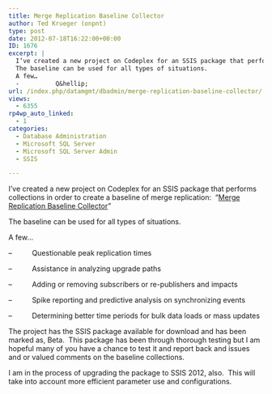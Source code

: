 ```yaml
---
title: Merge Replication Baseline Collector
author: Ted Krueger (onpnt)
type: post
date: 2012-07-18T16:22:00+00:00
ID: 1676
excerpt: |
  I’ve created a new project on Codeplex for an SSIS package that performs collections in order to create a baseline of merge replication:  “Merge Replication Baseline Collector”
  The baseline can be used for all types of situations.
  A few…
  -          Q&hellip;
url: /index.php/datamgmt/dbadmin/merge-replication-baseline-collector/
views:
  - 6355
rp4wp_auto_linked:
  - 1
categories:
  - Database Administration
  - Microsoft SQL Server
  - Microsoft SQL Server Admin
  - SSIS

---
```

I’ve created a new project on Codeplex for an SSIS package that performs collections in order to create a baseline of merge replication:  “[Merge Replication Baseline Collector][1]”

The baseline can be used for all types of situations.

A few…

–          Questionable peak replication times

–          Assistance in analyzing upgrade paths

–          Adding or removing subscribers or re-publishers and impacts

–          Spike reporting and predictive analysis on synchronizing events

–          Determining better time periods for bulk data loads or mass updates

The project has the SSIS package available for download and has been marked as, Beta.  This package has been through thorough testing but I am hopeful many of you have a chance to test it and report back and issues and or valued comments on the baseline collections.

I am in the process of upgrading the package to SSIS 2012, also.  This will take into account more efficient parameter use and configurations.

 [1]: https://mergebaselinecollect.codeplex.com/